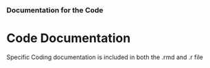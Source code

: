 ### Documentation for the Code

# Code Documentation
Specific Coding documentation is included in both the .rmd and .r file
<p align=center>
</p>
